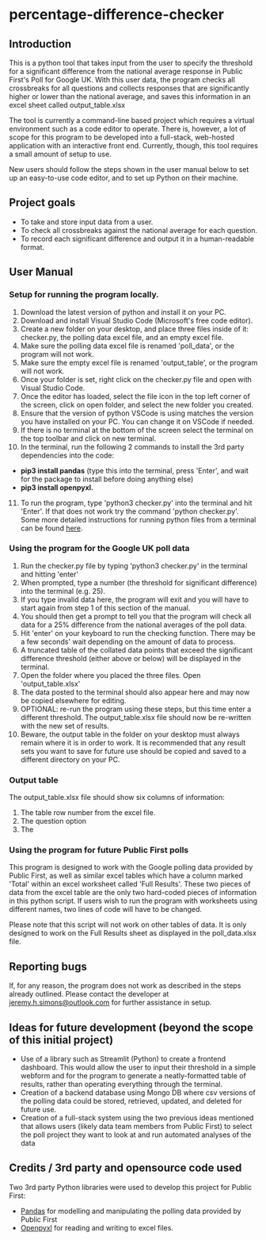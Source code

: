 # percentage-difference-checker

## Introduction
This is a python tool that takes input from the user to specify the threshold for a significant difference from the national average response in Public First's Poll for Google UK. With this user data, the program checks all crossbreaks for all questions and collects responses that are significantly higher or lower than the national average, and saves this information in an excel sheet called output_table.xlsx

The tool is currently a command-line based project which requires a virtual environment such as a code editor to operate. There is, however, a lot of scope for this program to be developed into a full-stack, web-hosted application with an interactive front end. Currently, though, this tool requires a small amount of setup to use.

New users should follow the steps shown in the user manual below to set up an easy-to-use code editor, and to set up Python on their machine.

## Project goals

* To take and store input data from a user.
* To check all crossbreaks against the national average for each question.
* To record each significant difference and output it in a human-readable format.

## User Manual

### Setup for running the program locally.

1. Download the latest version of python and install it on your PC.
2. Download and install Visual Studio Code (Microsoft's free code editor).
3. Create a new folder on your desktop, and place three files inside of it: checker.py, the polling data excel file, and an empty excel file.
4. Make sure the polling data excel file is renamed 'poll_data', or the program will not work.
5. Make sure the empty excel file is renamed 'output_table', or the program will not work.
6. Once your folder is set, right click on the checker.py file and open with Visual Studio Code.
7. Once the editor has loaded, select the file icon in the top left corner of the screen, click on open folder, and select the new folder you created.
8. Ensure that the version of python VSCode is using matches the version you have installed on your PC. You can change it on VSCode if needed.
9. If there is no terminal at the bottom of the screen select the terminal on the top toolbar and click on new terminal.
10. In the terminal, run the following 2 commands to install the 3rd party dependencies into the code: 
- <strong>pip3 install pandas</strong> (type this into the terminal, press 'Enter', and wait for the package to install before doing anything else) 
- <strong>pip3 install openpyxl.</strong> 
11. To run the program, type 'python3 checker.py' into the terminal and hit 'Enter'. If that does not work try the command 'python checker.py'. Some more detailed instructions for running python files from a terminal can be found [here](https://learn.microsoft.com/en-us/windows/python/beginners).

### Using the program for the Google UK poll data

1. Run the checker.py file by typing 'python3 checker.py' in the terminal and hitting 'enter'
2. When prompted, type a number (the threshold for significant difference) into the terminal (e.g. 25).
3. If you type invalid data here, the program will exit and you will have to start again from step 1 of this section of the manual.
4. You should then get a prompt to tell you that the program will check all data for a 25% difference from the national averages of the poll data.
5. Hit 'enter' on your keyboard to run the checking function. There may be a few seconds' wait depending on the amount of data to process.
6. A truncated table of the collated data points that exceed the significant difference threshold (either above or below) will be displayed in the terminal.
7. Open the folder where you placed the three files. Open 'output_table.xlsx'
8. The data posted to the terminal should also appear here and may now be copied elsewhere for editing.
9. OPTIONAL: re-run the program using these steps, but this time enter a different threshold. The output_table.xlsx file should now be re-written with the new set of results.
10. Beware, the output table in the folder on your desktop must always remain where it is in order to work. It is recommended that any result sets you want to save for future use should be copied and saved to a different directory on your PC.

### Output table
The output_table.xlsx file should show six columns of information:
1. The table row number from the excel file.
2. The question option
3. The 

### Using the program for future Public First polls

This program is designed to work with the Google polling data provided by Public First, as well as similar excel tables which have a column marked 'Total' within an excel worksheet called 'Full Results'. These two pieces of data from the excel table are the only two hard-coded pieces of information in this python script. If users wish to run the program with worksheets using different names, two lines of code will have to be changed.

Please note that this script will not work on other tables of data. It is only designed to work on the Full Results sheet as displayed in the poll_data.xlsx file.

## Reporting bugs

If, for any reason, the program does not work as described in the steps already outlined. Please contact the developer at jeremy.h.simons@outlook.com for further assistance in setup.

## Ideas for future development (beyond the scope of this initial project)

* Use of a library such as Streamlit (Python) to create a frontend dashboard. This would allow the user to input their threshold in a simple webform and for the program to generate a neatly-formatted table of results, rather than operating everything through the terminal.
* Creation of a backend database using Mongo DB where csv versions of the polling data could be stored, retrieved, updated, and deleted for future use.
* Creation of a full-stack system using the two previous ideas mentioned that allows users (likely data team members from Public First) to select the poll project they want to look at and run automated analyses of the data 

## Credits / 3rd party and opensource code used
Two 3rd party Python libraries were used to develop this project for Public First:
* [Pandas](https://pandas.pydata.org/) for modelling and manipulating the polling data provided by Public First
* [Openpyxl](https://openpyxl.readthedocs.io/en/stable/) for reading and writing to excel files.